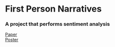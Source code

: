 # First Person Narratives
### A project that performs sentiment analysis

[Paper](https://github.com/harshkaria/firstpersonnarratives/blob/master/Karia_Tor_Narla_Paper.pdf) <br>
[Poster](https://github.com/harshkaria/firstpersonnarratives/blob/master/poster_sentiment_analysis_on_first_person_narratives.pdf)

